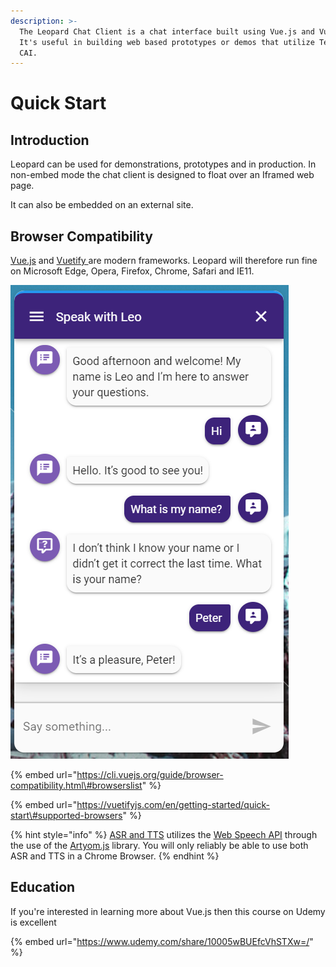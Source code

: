 ```yaml
---
description: >-
  The Leopard Chat Client is a chat interface built using Vue.js and Vuetify.
  It's useful in building web based prototypes or demos that utilize Teneo for
  CAI.
---
```


# Quick Start

## Introduction

Leopard can be used for demonstrations, prototypes and in production. In non-embed mode the chat client is designed to float over an Iframed web page. 

It can also be embedded on an external site. 

## Browser Compatibility

[Vue.js](https://vuejs.org/) and [Vuetify ](https://vuetifyjs.com/en/getting-started/quick-start)are modern frameworks. Leopard will therefore run fine on Microsoft Edge, Opera, Firefox, Chrome, Safari and IE11.

![](.gitbook/assets/image%20%2823%29.png)

{% embed url="https://cli.vuejs.org/guide/browser-compatibility.html\#browserslist" %}

{% embed url="https://vuetifyjs.com/en/getting-started/quick-start\#supported-browsers" %}

{% hint style="info" %}
[ASR and TTS](configuration/asr-and-tts.md) utilizes the [Web Speech API](https://developer.mozilla.org/en-US/docs/Web/API/Web_Speech_API) through the use of the [Artyom.js](https://sdkcarlos.github.io/sites/artyom.html) library.  You will only reliably be able to use both ASR and TTS in a Chrome Browser.
{% endhint %}

## Education

If you're interested in learning more about Vue.js then this course on Udemy is excellent

{% embed url="https://www.udemy.com/share/10005wBUEfcVhSTXw=/" %}



